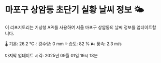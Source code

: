 
# 마포구 상암동 초단기 실황 날씨 정보 🌤️

이 리포지토리는 기상청 API를 사용하여 서울 마포구 상암동의 날씨 정보를 업데이트합니다. 

🌡️ 기온: 26.2 ℃
💧 강수량: 0 mm
💦 습도: 82 %
🌬️ 풍속: 2.3 m/s

마지막 업데이트 시각: 2025년 09월 01일 19시 13분    
